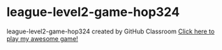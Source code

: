 # league-level2-game-hop324
league-level2-game-hop324 created by GitHub Classroom
<a href="https://github.com/League-level2-student/league-level2-game-hop324/blob/master/Deadlocked_Level_2_Game.jar?raw=true">Click here to play my awesome game!</a>
